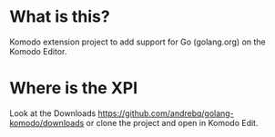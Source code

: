 # What is this?

Komodo extension project to add support for Go (golang.org) on the Komodo Editor.

# Where is the XPI

Look at the Downloads https://github.com/andrebq/golang-komodo/downloads or clone the project and open in Komodo Edit.
